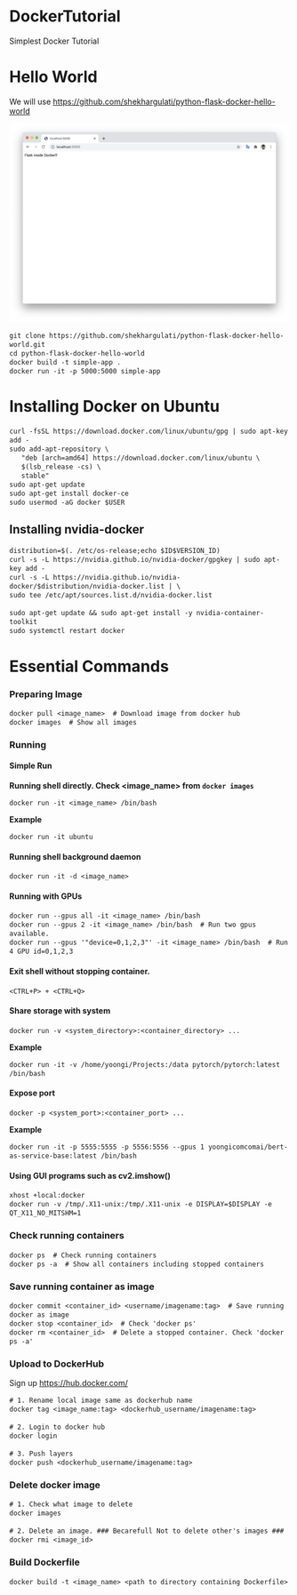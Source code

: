 # DockerTutorial
Simplest Docker Tutorial

# Hello World
We will use https://github.com/shekhargulati/python-flask-docker-hello-world

![](img/1.png)

```
git clone https://github.com/shekhargulati/python-flask-docker-hello-world.git
cd python-flask-docker-hello-world
docker build -t simple-app .
docker run -it -p 5000:5000 simple-app
```

# Installing Docker on Ubuntu
```
curl -fsSL https://download.docker.com/linux/ubuntu/gpg | sudo apt-key add -
sudo add-apt-repository \
   "deb [arch=amd64] https://download.docker.com/linux/ubuntu \
   $(lsb_release -cs) \
   stable"
sudo apt-get update
sudo apt-get install docker-ce
sudo usermod -aG docker $USER
```
## Installing nvidia-docker
```
distribution=$(. /etc/os-release;echo $ID$VERSION_ID)
curl -s -L https://nvidia.github.io/nvidia-docker/gpgkey | sudo apt-key add -
curl -s -L https://nvidia.github.io/nvidia-docker/$distribution/nvidia-docker.list | \
sudo tee /etc/apt/sources.list.d/nvidia-docker.list

sudo apt-get update && sudo apt-get install -y nvidia-container-toolkit
sudo systemctl restart docker
```

# Essential Commands
### Preparing Image
```
docker pull <image_name>  # Download image from docker hub
docker images  # Show all images
```

### Running
#### Simple Run
**Running shell directly. Check <image_name> from ```docker images```**
```
docker run -it <image_name> /bin/bash
```
**Example**
```
docker run -it ubuntu
```

#### Running shell background daemon
```
docker run -it -d <image_name>
```

#### Running with GPUs
```
docker run --gpus all -it <image_name> /bin/bash
docker run --gpus 2 -it <image_name> /bin/bash  # Run two gpus available.
docker run --gpus '"device=0,1,2,3"' -it <image_name> /bin/bash  # Run 4 GPU id=0,1,2,3
```

#### Exit shell without stopping container.
```
<CTRL+P> + <CTRL+Q>
```

#### Share storage with system
```
docker run -v <system_directory>:<container_directory> ...
```
**Example**
```
docker run -it -v /home/yoongi/Projects:/data pytorch/pytorch:latest /bin/bash
```

#### Expose port
```
docker -p <system_port>:<container_port> ...
```
**Example**
```
docker run -it -p 5555:5555 -p 5556:5556 --gpus 1 yoongicomcomai/bert-as-service-base:latest /bin/bash
```

#### Using GUI programs such as cv2.imshow()
```
xhost +local:docker
docker run -v /tmp/.X11-unix:/tmp/.X11-unix -e DISPLAY=$DISPLAY -e QT_X11_NO_MITSHM=1
```

### Check running containers
```
docker ps  # Check running containers
docker ps -a  # Show all containers including stopped containers
```

### Save running container as image
```
docker commit <container_id> <username/imagename:tag>  # Save running docker as image
docker stop <container_id>  # Check 'docker ps'
docker rm <container_id>  # Delete a stopped container. Check 'docker ps -a'
```

### Upload to DockerHub
Sign up https://hub.docker.com/
```
# 1. Rename local image same as dockerhub name
docker tag <image_name:tag> <dockerhub_username/imagename:tag>

# 2. Login to docker hub
docker login

# 3. Push layers
docker push <dockerhub_username/imagename:tag>
```

### Delete docker image
```
# 1. Check what image to delete
docker images

# 2. Delete an image. ### Becarefull Not to delete other's images ###
docker rmi <image_id>
```

### Build Dockerfile
```
docker build -t <image_name> <path to directory containing Dockerfile>
```

